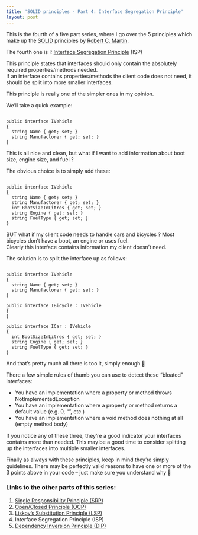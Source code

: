 ```yaml
---
title: 'SOLID principles - Part 4: Interface Segregation Principle'
layout: post
---
```


This is the fourth of a five part series, where I go over the 5 principles which make up the [SOLID](http://en.wikipedia.org/wiki/SOLID_(object-oriented_design)) principles by [Robert C. Martin](http://en.wikipedia.org/wiki/Robert_C._Martin).

The fourth one is I: [Interface Segregation Principle](http://en.wikipedia.org/wiki/Interface_segregation_principle) (ISP)

This principle states that interfaces should only contain the absolutely required properties/methods needed.  
If an interface contains properties/methods the client code does not need, it should be split into more smaller interfaces.

This principle is really one of the simpler ones in my opinion.

We’ll take a quick example:

```

public interface IVehicle
{
  string Name { get; set; }
  string Manufactorer { get; set; }
}
```

This is all nice and clean, but what if I want to add information about boot size, engine size, and fuel ?

The obvious choice is to simply add these:

```

public interface IVehicle
{
  string Name { get; set; }
  string Manufactorer { get; set; }
  int BootSizeInLitres { get; set; }
  string Engine { get; set; }
  string FuelType { get; set; }
}
```

BUT what if my client code needs to handle cars and bicycles ? Most bicycles don’t have a boot, an engine or uses fuel.  
Clearly this interface contains information my client doesn’t need.

The solution is to split the interface up as follows:

```

public interface IVehicle
{
  string Name { get; set; }
  string Manufactorer { get; set; }
}

public interface IBicycle : IVehicle
{
}

public interface ICar : IVehicle
{
  int BootSizeInLitres { get; set; }
  string Engine { get; set; }
  string FuelType { get; set; }
}
```

And that’s pretty much all there is too it, simply enough 🙂

There a few simple rules of thumb you can use to detect these “bloated” interfaces:

- You have an implementation where a property or method throws NotImplementedException
- You have an implementation where a property or method returns a default value (e.g. 0, “”, etc.)
- You have an implementation where a void method does nothing at all (empty method body)

If you notice any of these three, they’re a good indicator your interfaces contains more than needed. This may be a good time to consider splitting up the interfaces into multiple smaller interfaces.

Finally as always with these principles, keep in mind they’re simply guidelines. There may be perfectly valid reasons to have one or more of the 3 points above in your code – just make sure you understand why 🙂

### Links to the other parts of this series:

1. [Single Responsibility Principle (SRP)](https://steffenskov.github.io/blog/2011/10/20/solid-principles-part-1-single-responsibility-principle.html)
2. [Open/Closed Principle (OCP)](https://steffenskov.github.io/blog/2011/10/25/solid-principles-part-2-openclosed-principle.html)
3. [Liskov’s Substitution Principle (LSP)](https://steffenskov.github.io/blog/2012/02/25/solid-principles-part-3-liskovs-substitution-principle.html)
4. Interface Segregation Principle (ISP)
5. [Dependency Inversion Principle (DIP)](https://steffenskov.github.io/blog/2013/11/24/solid-principles-part-5-dependency-inversion-principle.html)